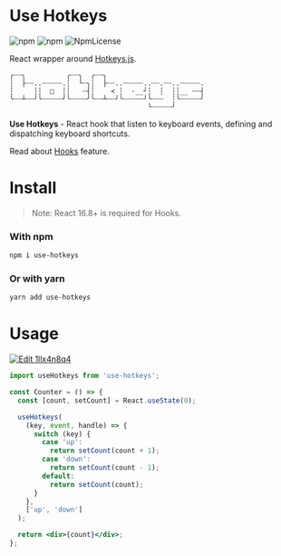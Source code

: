 # Use Hotkeys

![npm](https://img.shields.io/npm/dt/use-hotkeys.svg)
![npm](https://img.shields.io/npm/v/use-hotkeys.svg)
![NpmLicense](https://img.shields.io/npm/l/use-hotkeys.svg)

React wrapper around [Hotkeys.js](https://github.com/jaywcjlove/hotkeys).

```shell
╭┈┈╮          ╭┈┈╮  ╭┈┈╮
┆  ├┈┈..┈┈┈┈┈.┆  └┈╮┆  ├┈┈..┈┈┈┈┈..┈┈.┈┈..┈┈┈┈┈.
┆     ┆┆  □  ┆┆   ┈┤┆    < ┆  -__┘┆  ┆  ┆┆__ ┈┈┤
╰┈┈┴┈┈╯╰┈┈┈┈┈╯╰┈┈┈┈╯╰┈┈┴┈┈╯╰┈┈┈┈┈╯╰┈┈┈  ┆╰┈┈┈┈┈╯
                                  ╰┈┈┈┈┈╯
```

**Use Hotkeys** - React hook that listen to keyboard events, defining and dispatching keyboard shortcuts.

Read about [Hooks](https://reactjs.org/docs/hooks-intro.html) feature.

# Install

> Note: React 16.8+ is required for Hooks.

### With npm

```sh
npm i use-hotkeys
```

### Or with yarn

```sh
yarn add use-hotkeys
```

# Usage

[![Edit 1llx4n8q4](https://codesandbox.io/static/img/play-codesandbox.svg)](https://codesandbox.io/s/1llx4n8q4?fontsize=14)

```jsx
import useHotkeys from 'use-hotkeys';
```

```jsx
const Counter = () => {
  const [count, setCount] = React.useState(0);

  useHotkeys(
    (key, event, handle) => {
      switch (key) {
        case 'up':
          return setCount(count + 1);
        case 'down':
          return setCount(count - 1);
        default:
          return setCount(count);
      }
    },
    ['up', 'down']
  );

  return <div>{count}</div>;
};
```
